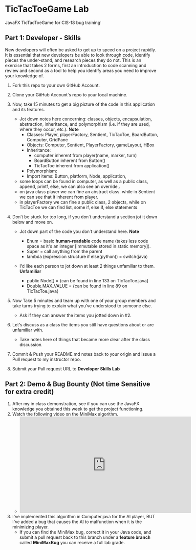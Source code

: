 # TicTacToeGame Lab
JavaFX TicTacToeGame for CIS-18 bug training!


## Part 1: Developer - Skills

New developers will often be asked to get up to speed on a project rapidly. It is essential that new developers be able to look through code, identify pieces the under-stand, and research pieces they do not. This is an exercise that takes 2 forms, first an introduction to code scanning and review and second as a tool to help you identify areas you need to improve your knowledge of.

1. Fork this repo to your own GitHub Account.
1. Clone your GitHub Account's repo to your local machine.
1. Now, take 15 minutes to get a big picture of the code in this application and its features.
    * Jot down notes here concerning: classes, objects, encapsulation, abstraction, inheritance, and polymorphism (i.e. if they are used, where they occur, etc.).
      **Note**
      * Classes: Player, playerFactory, Sentient, TicTacToe, BoardButton, Computer, GridPane
      * Objects: Computer, Sentient, PlayerFactory, gameLayout, HBox
      * Inheritance:
        * computer inherent from player(name, marker, turn)
        * BoardButton inherent from Button()
        * TicTacToe inherent from application()
      * Polymorphism:
      * Import items: Button, platform, Node, application, 
   * some loops can be found in computer, as well as a public class, append, printf, else, we can also see an override,.
   * on java class player we can fine an abstract class. while in Sentient we can see that it inherent from player.
   * in playerFactory we can fine a public class, 2 objects, while on TicTacToe we can find list, some if, else if, else statements

1. Don’t be stuck for too long, if you don't understand a section jot it down below and move on.
    * Jot down part of the code you don't understand here.
      **Note**
      * Enum = basic **human-readable** code name (takes less code space as it's an integer [immutable stored in static memory]).
      * Super = call anything from the parent
      * lambda (expression structure if else(python)) = switch(java)
      
    * I'd like each person to jot down at least 2 things unfamiliar to them.
      **Unfamiliar**
      * public Node[] = {can be found in line 133 on TicTacToe.java}
      * Double.MAX_VALUE = {can be found in line 89 on TicTacToe.java}


1. Now Take 5 minutes  and team up with one of your group members and take turns trying to explain what you’ve understood to someone else.
    * Ask if they can answer the items you jotted down in #2.
1. Let's discuss as a class the items you still have questions about or are unfamiliar with.
    * Take notes here of things that became more clear after the class discussion.
1. Commit & Push your README.md notes back to your origin and issue a Pull request to my instructor repo.
1. Submit your Pull request URL to **Developer Skills Lab**

## Part 2: Demo & Bug Bounty (Not time Sensitive for extra credit)

1. After my in class demonstration, see if you can use the JavaFX knowledge you obtained this week to get the project functioning.
1. Watch the following video on the MiniMax algorithm.
    * <iframe width="560" height="315" src="https://www.youtube.com/embed/l-hh51ncgDI" title="YouTube video player" frameborder="0" allow="accelerometer; autoplay; clipboard-write; encrypted-media; gyroscope; picture-in-picture; web-share" allowfullscreen></iframe>
1. I've implemented this algorithm in Computer.java for the AI player, BUT I've added a bug that causes the AI to malfunction when it is the minimizing player.
    * If you can find the MiniMax bug, correct it in your Java code, and submit a pull request back to this branch under a **feature branch** called **MiniMaxBug** you can receive a full lab grade.
